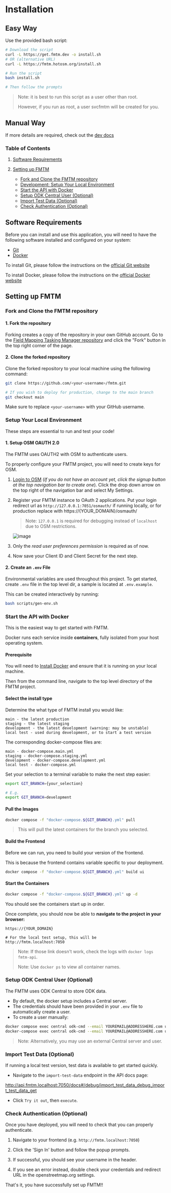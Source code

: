 # Installation

## Easy Way

Use the provided bash script:

```bash
# Download the script
curl -L https://get.fmtm.dev -o install.sh
# OR (alternative URL)
curl -L https://fmtm.hotosm.org/install.sh

# Run the script
bash install.sh

# Then follow the prompts
```

> Note: it is best to run this script as a user other than root.
>
> However, if you run as root, a user svcfmtm will be created for you.

## Manual Way

If more details are required, check out the
[dev docs](https://hotosm.github.io/fmtm/dev/Setup/)

### Table of Contents

1. [Software Requirements](#software-requirements)

2. [Setting up FMTM](#setting-up-fmtm)

   - [Fork and Clone the FMTM repository](#fork-and-clone-the-fmtm-repository)
   - [Development: Setup Your Local Environment](#setup-your-local-environment)
   - [Start the API with Docker](#start-the-api-with-docker)
   - [Setup ODK Central User (Optional)](#setup-odk-central-user-optional)
   - [Import Test Data (Optional)](#import-test-data-optional)
   - [Check Authentication (Optional)](#check-authentication-optional)

## Software Requirements

Before you can install and use this application,
you will need to have the following software
installed and configured on your system:

- [Git](https://git-scm.com/)
- [Docker](https://docs.docker.com/)

To install Git, please follow the instructions on the
[official Git website](https://git-scm.com/downloads)

To install Docker, please follow the instructions on the
[official Docker website](https://docs.docker.com/engine/install/)

## Setting up FMTM

### Fork and Clone the FMTM repository

#### 1. Fork the repository

Forking creates a copy of the repository in your own GitHub account.
Go to the [Field Mapping Tasking Manager repository](https://github.com/hotosm/fmtm)
and click the "Fork" button in the top right corner of the page.

#### 2. Clone the forked repository

Clone the forked repository to your local machine using the following command:

```bash
git clone https://github.com/<your-username>/fmtm.git

# If you wish to deploy for production, change to the main branch
git checkout main
```

Make sure to replace `<your-username>` with your GitHub username.

### Setup Your Local Environment

These steps are essential to run and test your code!

#### 1. Setup OSM OAUTH 2.0

The FMTM uses OAUTH2 with OSM to authenticate users.

To properly configure your FMTM project, you will need to create keys for OSM.

1. [Login to OSM](https://www.openstreetmap.org/login)
   (_If you do not have an account yet, click the signup
   button at the top navigation bar to create one_).
   Click the drop down arrow on the top right of the navigation bar
   and select My Settings.

2. Register your FMTM instance to OAuth 2 applications.
   Put your login redirect url as `http://127.0.0.1:7051/osmauth/` if running locally,
   or for production replace with https://{YOUR_DOMAIN}/osmauth/

   > Note: `127.0.0.1` is required for debugging instead of `localhost`
   > due to OSM restrictions.

   ![image](https://user-images.githubusercontent.com/36752999/216319298-1444a62f-ba6b-4439-bb4f-2075fdf03291.png)

3. Only the _read user preferences permission_ is required as of now.

4. Now save your Client ID and Client Secret for the next step.

#### 2. Create an `.env` File

Environmental variables are used throughout this project.
To get started, create `.env` file in the top level dir,
a sample is located at `.env.example`.

This can be created interactively by running:

```bash
bash scripts/gen-env.sh
```

### Start the API with Docker

This is the easiest way to get started with FMTM.

Docker runs each service inside **containers**, fully isolated from your
host operating system.

#### Prerequisite

You will need to [Install Docker](https://docs.docker.com/engine/install/)
and ensure that it is running on your local machine.

Then from the command line, navigate to the top level directory of the FMTM project.

#### Select the install type

Determine the what type of FMTM install you would like:

```text
main - the latest production
staging - the latest staging
development - the latest development (warning: may be unstable)
local test - used during development, or to start a test version
```

The corresponding docker-compose files are:

```text
main - docker-compose.main.yml
staging - docker-compose.staging.yml
development - docker-compose.development.yml
local test - docker-compose.yml
```

Set your selection to a terminal variable to make the next step easier:

```bash
export GIT_BRANCH={your_selection}

# E.g.
export GIT_BRANCH=development
```

#### Pull the Images

```bash
docker compose -f "docker-compose.${GIT_BRANCH}.yml" pull
```

> This will pull the latest containers for the branch you selected.

#### Build the Frontend

Before we can run, you need to build your version of the frontend.

This is because the frontend contains variable specific to your deployment.

```bash
docker compose -f "docker-compose.${GIT_BRANCH}.yml" build ui
```

#### Start the Containers

```bash
docker compose -f "docker-compose.${GIT_BRANCH}.yml" up -d
```

You should see the containers start up in order.

Once complete, you should now be able to **navigate to the project in your browser:**

```text
https://{YOUR_DOMAIN}

# For the local test setup, this will be
http://fmtm.localhost:7050
```

> Note: If those link doesn't work, check the logs with `docker logs fmtm-api`.
>
> Note: Use `docker ps` to view all container names.

### Setup ODK Central User (Optional)

The FMTM uses ODK Central to store ODK data.

- By default, the docker setup includes a Central server.
- The credentials should have been provided in your `.env`
  file to automatically create a user.
- To create a user manually:

```bash
docker compose exec central odk-cmd --email YOUREMAIL@ADDRESSHERE.com user-create
docker-compose exec central odk-cmd --email YOUREMAIL@ADDRESSHERE.com user-promote
```

> Note: Alternatively, you may use an external Central server and user.

### Import Test Data (Optional)

If running a local test version, test data is available to get started quickly.

- Navigate to the `import-test-data` endpoint in the API docs page:

<http://api.fmtm.localhost:7050/docs#/debug/import_test_data_debug_import_test_data_get>

- Click `Try it out`, then `execute`.

### Check Authentication (Optional)

Once you have deployed, you will need to check that you can properly authenticate.

1. Navigate to your frontend (e.g. `http://fmtm.localhost:7050`)

2. Click the 'Sign In' button and follow the popup prompts.

3. If successful, you should see your username in the header.

4. If you see an error instead, double check your credentials and
   redirect URL in the openstreetmap.org settings.

That's it, you have successfully set up FMTM!!
